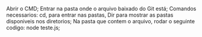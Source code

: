 Abrir o CMD;
Entrar na pasta onde o arquivo baixado do Git está;
Comandos necessarios: cd, para entrar nas pastas, Dir para mostrar as pastas disponiveis nos diretorios;
Na pasta que contem o arquivo, rodar o seguinte codigo: node teste.js;
